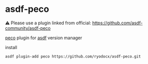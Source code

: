 # asdf-peco

:warning: Please use a plugin linked from official: https://github.com/asdf-community/asdf-peco

[peco](https://github.com/peco/peco) plugin for [asdf](https://github.com/asdf-vm/asdf) version manager

install
```
asdf plugin-add peco https://github.com/ryodocx/asdf-peco.git
```

